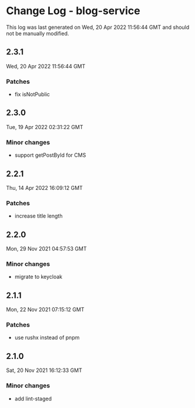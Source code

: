 # Change Log - blog-service

This log was last generated on Wed, 20 Apr 2022 11:56:44 GMT and should not be manually modified.

## 2.3.1
Wed, 20 Apr 2022 11:56:44 GMT

### Patches

- fix isNotPublic

## 2.3.0
Tue, 19 Apr 2022 02:31:22 GMT

### Minor changes

- support getPostById for CMS

## 2.2.1
Thu, 14 Apr 2022 16:09:12 GMT

### Patches

- increase title length

## 2.2.0
Mon, 29 Nov 2021 04:57:53 GMT

### Minor changes

- migrate to keycloak

## 2.1.1
Mon, 22 Nov 2021 07:15:12 GMT

### Patches

- use rushx instead of pnpm

## 2.1.0
Sat, 20 Nov 2021 16:12:33 GMT

### Minor changes

- add lint-staged

